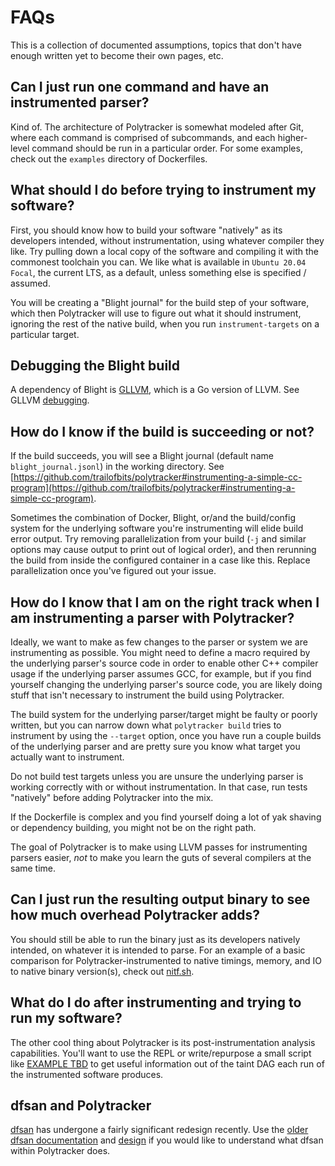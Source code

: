 # FAQs

This is a collection of documented assumptions, topics that don't have enough written yet to become their own pages, etc.

## Can I just run one command and have an instrumented parser?

Kind of. The architecture of Polytracker is somewhat modeled after Git, where each command is comprised of subcommands, and each higher-level command should be run in a particular order. For some examples, check out the `examples` directory of Dockerfiles.

## What should I do before trying to instrument my software?

First, you should know how to build your software "natively" as its developers intended, without instrumentation, using whatever compiler they like. Try pulling down a local copy of the software and compiling it with the commonest toolchain you can. We like what is available in `Ubuntu 20.04 Focal`, the current LTS, as a default, unless something else is specified / assumed.

You will be creating a "Blight journal" for the build step of your software, which then Polytracker will use to figure out what it should instrument, ignoring the rest of the native build, when you run `instrument-targets` on a particular target.

## Debugging the Blight build

A dependency of Blight is [GLLVM](https://github.com/SRI-CSL/gllvm), which is a Go version of LLVM. See GLLVM [debugging](https://github.com/SRI-CSL/gllvm#debugging).

## How do I know if the build is succeeding or not?

If the build succeeds, you will see a Blight journal (default name `blight_journal.jsonl`) in the working directory. See [https://github.com/trailofbits/polytracker#instrumenting-a-simple-cc-program](https://github.com/trailofbits/polytracker#instrumenting-a-simple-cc-program).

Sometimes the combination of Docker, Blight, or/and the build/config system for the underlying software you're instrumenting will elide build error output. Try removing parallelization from your build (`-j` and similar options may cause output to print out of logical order), and then rerunning the build from inside the configured container in a case like this. Replace parallelization once you've figured out your issue.

## How do I know that I am on the right track when I am instrumenting a parser with Polytracker?

Ideally, we want to make as few changes to the parser or system we are instrumenting as possible. You might need to define a macro required by the underlying parser's source code in order to enable other C++ compiler usage if the underlying parser assumes GCC, for example, but if you find yourself changing the underlying parser's source code, you are likely doing stuff that isn't necessary to instrument the build using Polytracker.

The build system for the underlying parser/target might be faulty or poorly written, but you can narrow down what `polytracker build` tries to instrument by using the `--target` option, once you have run a couple builds of the underlying parser and are pretty sure you know what target you actually want to instrument.

Do not build test targets unless you are unsure the underlying parser is working correctly with or without instrumentation. In that case, run tests "natively" before adding Polytracker into the mix.

If the Dockerfile is complex and you find yourself doing a lot of yak shaving or dependency building, you might not be on the right path.

The goal of Polytracker is to make using LLVM passes for instrumenting parsers easier, *not* to make you learn the guts of several compilers at the same time.

## Can I just run the resulting output binary to see how much overhead Polytracker adds?

You should still be able to run the binary just as its developers natively intended, on whatever it is intended to parse. For an example of a basic comparison for Polytracker-instrumented to native timings, memory, and IO to native binary version(s), check out [nitf.sh](polytracker/examples/analysis/nitf.sh).

## What do I do after instrumenting and trying to run my software?

The other cool thing about Polytracker is its post-instrumentation analysis capabilities. You'll want to use the REPL or write/repurpose a small script like [EXAMPLE TBD]() to get useful information out of the taint DAG each run of the instrumented software produces.

## dfsan and Polytracker

[dfsan](https://clang.llvm.org/docs/DataFlowSanitizerDesign.html) has undergone a fairly significant redesign recently. Use the [older dfsan documentation](https://releases.llvm.org/11.0.1/tools/clang/docs/DataFlowSanitizer.html) and [design](https://releases.llvm.org/11.0.1/tools/clang/docs/DataFlowSanitizerDesign.html) if you would like to understand what dfsan within Polytracker does.